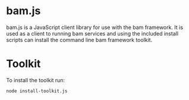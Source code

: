 # bam.js
bam.js is a JavaScript client library for use with the bam framework. It is used as a client to running bam services and using the included install scripts can install the command line bam framework toolkit.

# Toolkit
To install the toolkit run:

```
node install-toolkit.js
```
